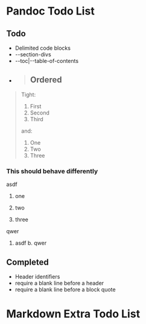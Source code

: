 # Pandoc Todo List

## Todo
* Delimited code blocks
* --section-divs
* --toc|--table-of-contents
* > ## Ordered
> 
> Tight:
> 
> 1.	First
> 2.	Second
> 3.	Third
> 
> and:
> 
> 1. One
> 2. Two
> 3. Three 

### This should behave differently
asdf

1. one

2. two
3. three

qwer

1. asdf
b. qwer


## Completed
* Header identifiers
* require a blank line before a header
* require a blank line before a block quote

# Markdown Extra Todo List